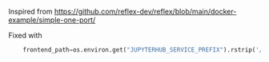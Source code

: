 
Inspired from https://github.com/reflex-dev/reflex/blob/main/docker-example/simple-one-port/

Fixed with

```python
    frontend_path=os.environ.get("JUPYTERHUB_SERVICE_PREFIX").rstrip('/'),
```
